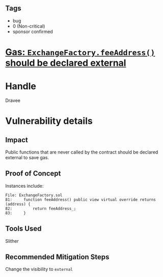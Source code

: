 ## Tags

- bug
- 0 (Non-critical)
- sponsor confirmed

# [Gas: `ExchangeFactory.feeAddress()` should be declared external](https://github.com/code-423n4/2022-01-elasticswap-findings/issues/26) 

# Handle

Dravee


# Vulnerability details

## Impact
Public functions that are never called by the contract should be declared external to save gas.

## Proof of Concept
Instances include:
```
File: ExchangeFactory.sol
81:     function feeAddress() public view virtual override returns (address) {
82:         return feeAddress_;
83:     }
```

## Tools Used
Slither

## Recommended Mitigation Steps
Change the visibility to `external`

